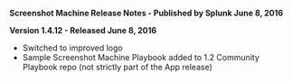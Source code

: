 **Screenshot Machine Release Notes - Published by Splunk June 8, 2016**


**Version 1.4.12 - Released June 8, 2016**

* Switched to improved logo
* Sample Screenshot Machine Playbook added to 1.2 Community Playbook repo (not strictly part of the App release)